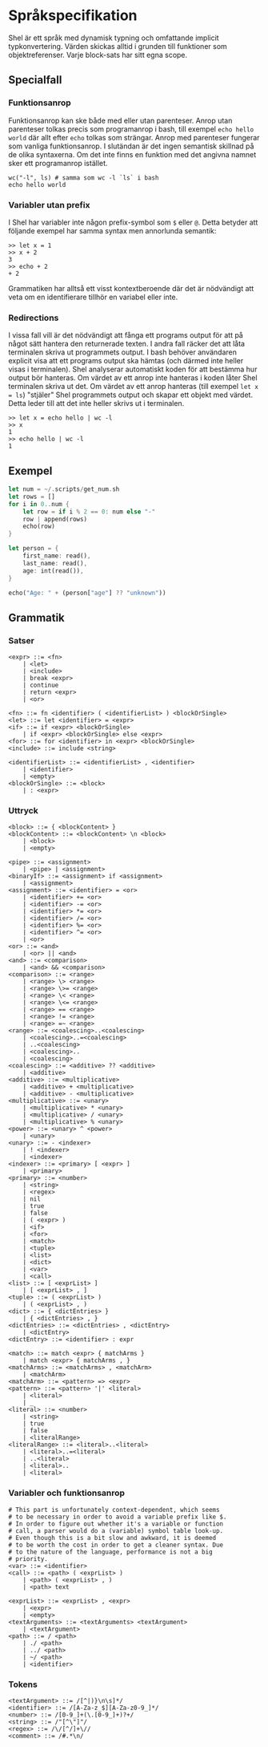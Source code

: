 # Språkspecifikation

Shel är ett språk med dynamisk typning och omfattande implicit
typkonvertering. Värden skickas alltid i grunden till funktioner
som objektreferenser. Varje block-sats har sitt egna scope.

## Specialfall
### Funktionsanrop
Funktionsanrop kan ske både med eller utan parenteser. Anrop
utan parenteser tolkas precis som programanrop i bash, till exempel
`echo hello world` där allt efter `echo` tolkas som strängar.
Anrop med parenteser fungerar som vanliga funktionsanrop. I
slutändan är det ingen semantisk skillnad på de olika
syntaxerna. Om det inte finns en funktion med det angivna
namnet sker ett programanrop istället.

```shell
wc("-l", ls) # samma som wc -l `ls` i bash
echo hello world
```

### Variabler utan prefix
I Shel har variabler inte någon prefix-symbol som `$`
eller `@`. Detta betyder att följande exempel
har samma syntax men annorlunda semantik:

```shell
>> let x = 1
>> x + 2
3
>> echo + 2
+ 2
```

Grammatiken har alltså ett visst kontextberoende där
det är nödvändigt att veta om en identifierare tillhör
en variabel eller inte.

### Redirections
I vissa fall vill är det nödvändigt att fånga ett programs
output för att på något sätt hantera den returnerade texten.
I andra fall räcker det att låta terminalen skriva ut programmets
output. I bash behöver användaren explicit visa att
ett programs output ska hämtas (och därmed inte heller
visas i terminalen). Shel analyserar automatiskt koden
för att bestämma hur output bör hanteras. Om värdet
av ett anrop inte hanteras i koden låter Shel terminalen
skriva ut det. Om värdet av ett anrop hanteras (till
exempel `let x = ls`) "stjäler" Shel programmets
output och skapar ett objekt med värdet. Detta leder
till att det inte heller skrivs ut i terminalen.

```shell
>> let x = echo hello | wc -l
>> x
1
>> echo hello | wc -l
1
```

## Exempel
```rust
let num = ~/.scripts/get_num.sh
let rows = []
for i in 0..num {
    let row = if i % 2 == 0: num else "-"
    row | append(rows)
    echo(row)
}

let person = {
    first_name: read(),
    last_name: read(),
    age: int(read()),
}

echo("Age: " + (person["age"] ?? "unknown"))
```

## Grammatik
### Satser
```bnf
<expr> ::= <fn>
    | <let>
    | <include>
    | break <expr>
    | continue
    | return <expr>
    | <or>

<fn> ::= fn <identifier> ( <identifierList> ) <blockOrSingle>
<let> ::= let <identifier> = <expr>
<if> ::= if <expr> <blockOrSingle>
    | if <expr> <blockOrSingle> else <expr>
<for> ::= for <identifier> in <expr> <blockOrSingle>
<include> ::= include <string>

<identifierList> ::= <identifierList> , <identifier>
    | <identifier>
    | <empty>
<blockOrSingle> ::= <block>
    | : <expr>
```
### Uttryck
```bnf
<block> ::= { <blockContent> }
<blockContent> ::= <blockContent> \n <block>
    | <block>
    | <empty>

<pipe> ::= <assignment>
    | <pipe> | <assignment>
<binaryIf> ::= <assignment> if <assignment>
    | <assignment>
<assignment> ::= <identifier> = <or>
    | <identifier> += <or>
    | <identifier> -= <or>
    | <identifier> *= <or>
    | <identifier> /= <or>
    | <identifier> %= <or>
    | <identifier> ^= <or>
    | <or>
<or> ::= <and>
    | <or> || <and>
<and> ::= <comparison>
    | <and> && <comparison>
<comparison> ::= <range>
    | <range> \> <range>
    | <range> \>= <range>
    | <range> \< <range>
    | <range> \<= <range>
    | <range> == <range>
    | <range> != <range>
    | <range> =~ <range>
<range> ::= <coalescing>..<coalescing>
    | <coalescing>..=<coalescing>
    | ..<coalescing>
    | <coalescing>..
    | <coalescing>
<coalescing> ::= <additive> ?? <additive>
    | <additive>
<additive> ::= <multiplicative>
    | <additive> + <multiplicative>
    | <additive> - <multiplicative>
<multiplicative> ::= <unary>
    | <multiplicative> * <unary>
    | <multiplicative> / <unary>
    | <multiplicative> % <unary>
<power> ::= <unary> ^ <power>
    | <unary>
<unary> ::= - <indexer>
    | ! <indexer>
    | <indexer>
<indexer> ::= <primary> [ <expr> ]
    | <primary>
<primary> ::= <number>
    | <string>
    | <regex>
    | nil
    | true
    | false
    | ( <expr> )
    | <if>
    | <for>
    | <match>
    | <tuple>
    | <list>
    | <dict>
    | <var>
    | <call>
<list> ::= [ <exprList> ]
    | [ <exprList> , ]
<tuple> ::= ( <exprList> )
    | ( <exprList> , )
<dict> ::= { <dictEntries> }
    | { <dictEntries> , }
<dictEntries> ::= <dictEntries> , <dictEntry>
    | <dictEntry>
<dictEntry> ::= <identifier> : expr

<match> ::= match <expr> { matchArms }
    | match <expr> { matchArms , }
<matchArms> ::= <matchArms> , <matchArm>
    | <matchArm>
<matchArm> ::= <pattern> => <expr>
<pattern> ::= <pattern> '|' <literal>
    | <literal>
    | _
<literal> ::= <number>
    | <string>
    | true
    | false
    | <literalRange>
<literalRange> ::= <literal>..<literal>
    | <literal>..=<literal>
    | ..<literal>
    | <literal>..
    | <literal>
```

### Variabler och funktionsanrop
```bnf
# This part is unfortunately context-dependent, which seems
# to be necessary in order to avoid a variable prefix like $.
# In order to figure out whether it's a variable or function
# call, a parser would do a (variable) symbol table look-up.
# Even though this is a bit slow and awkward, it is deemed
# to be worth the cost in order to get a cleaner syntax. Due
# to the nature of the language, performance is not a big
# priority.
<var> ::= <identifier>
<call> ::= <path> ( <exprList> )
    | <path> ( <exprList> , )
    | <path> text

<exprList> ::= <exprList> , <expr>
    | <expr>
    | <empty>
<textArguments> ::= <textArguments> <textArgument>
    | <textArgument>
<path> ::= / <path>
    | ./ <path>
    | ../ <path>
    | ~/ <path>
    | <identifier>
```

### Tokens
```bnf
<textArgument> ::= /[^|)}\n\s]*/
<identifier> ::= /[A-Za-z_$][A-Za-z0-9_]*/
<number> ::= /[0-9_]+(\.[0-9_]+)?+/
<string> ::= /"[^\"]"/
<regex> ::= /\/[^/]+\//
<comment> ::= /#.*\n/
```